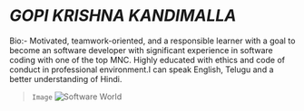 # ***GOPI KRISHNA KANDIMALLA***

Bio:- Motivated, teamwork-oriented, and a responsible learner with a goal to become an software developer with significant experience in software coding with one of the top MNC. Highly educated with ethics and code of conduct in professional environment.I can speak English, Telugu and a better understanding of Hindi.

> `Image`
![Software World](https://user-images.githubusercontent.com/89415620/132599366-1b05a4e0-9560-410f-9bae-e8603b1b17d8.jpg)



